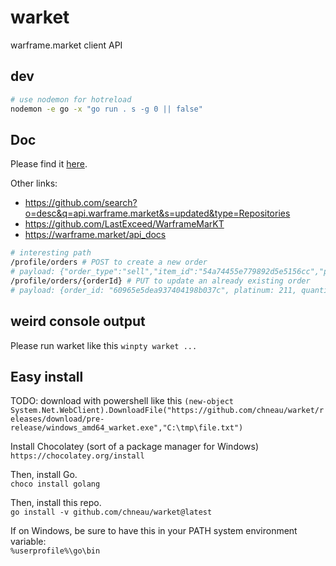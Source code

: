 # warket

warframe.market client API

## dev

```bash
# use nodemon for hotreload
nodemon -e go -x "go run . s -g 0 || false"
```

## Doc

Please find it [here](https://docs.google.com/document/d/1121cjBNN4BeZdMBGil6Qbuqse-sWpEXPpitQH5fb_Fo/edit##heading=h.irwashnbboeo).

Other links:

- https://github.com/search?o=desc&q=api.warframe.market&s=updated&type=Repositories
- https://github.com/LastExceed/WarframeMarKT
- https://warframe.market/api_docs

```bash
# interesting path
/profile/orders # POST to create a new order
# payload: {"order_type":"sell","item_id":"54a74455e779892d5e5156cc","platinum":210,"quantity":1,"visible":false,"rank":1}
/profile/orders/{orderId} # PUT to update an already existing order
# payload: {order_id: "60965e5dea937404198b037c", platinum: 211, quantity: 1, visible: false, rank: 1}
```

## weird console output

Please run warket like this `winpty warket ...`

## Easy install

TODO: download with powershell like this `(new-object System.Net.WebClient).DownloadFile("https://github.com/chneau/warket/releases/download/pre-release/windows_amd64_warket.exe","C:\tmp\file.txt")`

Install Chocolatey (sort of a package manager for Windows)  
`https://chocolatey.org/install`

Then, install Go.  
`choco install golang`

Then, install this repo.  
`go install -v github.com/chneau/warket@latest`

If on Windows, be sure to have this in your PATH system environment variable:  
`%userprofile%\go\bin`
